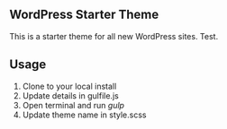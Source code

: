 ## WordPress Starter Theme

This is a starter theme for all new WordPress sites. Test.

## Usage

1. Clone to your local install
2. Update details in gulfile.js
3. Open terminal and run *gulp*
4. Update theme name in style.scss